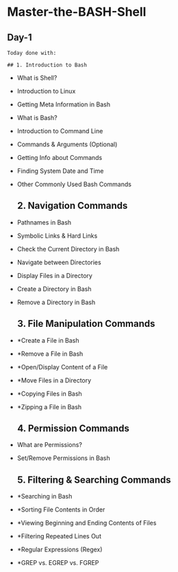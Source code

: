 # Master-the-BASH-Shell

##  Day-1

  `Today done with:`
  
    ## 1. Introduction to Bash

* What is Shell?
* Introduction to Linux
* Getting Meta Information in Bash
* What is Bash?
* Introduction to Command Line
* Commands & Arguments (Optional)
* Getting Info about Commands
* Finding System Date and Time
* Other Commonly Used Bash Commands

   ##   2. Navigation Commands

* Pathnames in Bash
* Symbolic Links & Hard Links
* Check the Current Directory in Bash
* Navigate between Directories
* Display Files in a Directory
* Create a Directory in Bash
* Remove a Directory in Bash

   ## 3. File Manipulation Commands
* *Create a File in Bash
* *Remove a File in Bash
* *Open/Display Content of a File
* *Move Files in a Directory
* *Copying Files in Bash
* *Zipping a File in Bash

     ## 4. Permission Commands
* What are Permissions?
* Set/Remove Permissions in Bash

     ## 5. Filtering & Searching Commands
* *Searching in Bash
* *Sorting File Contents in Order
* *Viewing Beginning and Ending Contents of Files
* *Filtering Repeated Lines Out
* *Regular Expressions (Regex)
* *GREP vs. EGREP vs. FGREP
